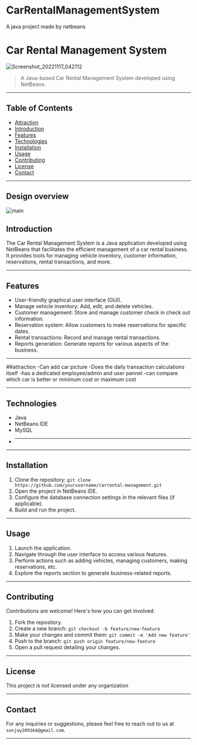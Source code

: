 # CarRentalManagementSystem
A java project made by netbeans 
# Car Rental Management System


![Screenshot_20221117_042112](https://github.com/Sonjoy209164/CarRentalManagementSystem/assets/66799652/63e883a8-8944-4909-ac70-d2b4b97f99a4)

> A Java-based Car Rental Management System developed using NetBeans.

---

## Table of Contents
- [Attraction](#attraction)
- [Introduction](#introduction)
- [Features](#features)
- [Technologies](#technologies)
- [Installation](#installation)
- [Usage](#usage)
- [Contributing](#contributing)
- [License](#license)
- [Contact](#contact)

---


## Design overview
![main](https://github.com/Sonjoy209164/CarRentalManagementSystem/tree/d6e0bb8608a19d8188d65bd506aa5234eaf2548f/pictures)


## Introduction

The Car Rental Management System is a Java application developed using NetBeans that facilitates the efficient management of a car rental business.
It provides tools for managing vehicle inventory, customer information, reservations, rental transactions, and more.

---

## Features

- User-friendly graphical user interface (GUI).
- Manage vehicle inventory: Add, edit, and delete vehicles.
- Customer management: Store and manage customer check in check out information.
- Reservation system: Allow customers to make reservations for specific dates.
- Rental transactions: Record and manage rental transactions.
- Reports generation: Generate reports for various aspects of the business.

---

##attraction
 -Can add car picture 
 -Does the daily transaction calculations itself
 -has a dedicated employee/admin and user pannel
 -can compare which car is better or minimum cost or maximum cost

---

## Technologies

- Java
- NetBeans IDE
- MySQL 
- ****

---

## Installation

1. Clone the repository: `git clone https://github.com/yourusername/carrental-management.git`
2. Open the project in NetBeans IDE.
3. Configure the database connection settings in the relevant files (if applicable).
4. Build and run the project.

---

## Usage

1. Launch the application.
2. Navigate through the user interface to access various features.
3. Perform actions such as adding vehicles, managing customers, making reservations, etc.
4. Explore the reports section to generate business-related reports.

---

## Contributing

Contributions are welcome! Here's how you can get involved:

1. Fork the repository.
2. Create a new branch: `git checkout -b feature/new-feature`
3. Make your changes and commit them: `git commit -m 'Add new feature'`
4. Push to the branch: `git push origin feature/new-feature`
5. Open a pull request detailing your changes.

---

## License

This project is not licensed under any organization

---

## Contact

For any inquiries or suggestions, please feel free to reach out to us at `sonjoy209164@gmail.com`.

---
